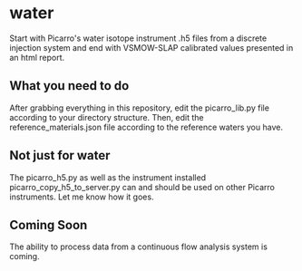 # water
Start with Picarro's water isotope instrument .h5 files from a discrete injection system and end with VSMOW-SLAP calibrated values presented in an html report.

## What you need to do
After grabbing everything in this repository, edit the picarro_lib.py file according to your directory structure. Then, edit the reference_materials.json file according to the reference waters you have. 

## Not just for water
The picarro_h5.py as well as the instrument installed picarro_copy_h5_to_server.py can and should be used on other Picarro instruments. Let me know how it goes.

## Coming Soon
The ability to process data from a continuous flow analysis system is coming.
